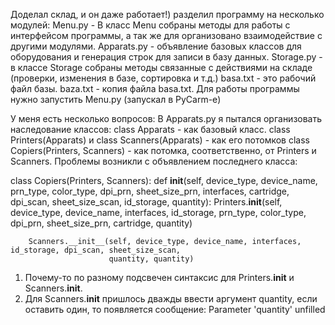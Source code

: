 Доделал склад, и он даже работает!)
разделил программу на несколько модулей:
Menu.py - В класс Menu собраны методы для работы с интерфейсом программы, а так же для организовано взаимодействие с другими модулями.
Apparats.py -  объявление базовых классов для оборудования и генерация строк для записи в базу данных.
Storage.py - в классе Storage собраны методы связанные с действиями на складе (проверки, изменения в базе, сортировка и т.д.)
basa.txt - это рабочий файл базы.
baza.txt - копия файла basa.txt.
Для работы программы нужно запустить Menu.py (запускал в PyCarm-е)

У меня есть несколько вопросов:
В Apparats.py я пытался организовать наследование классов:
class Apparats - как базовый класс.
class Printers(Apparats) и class Scanners(Apparats) - как его потомков
class Copiers(Printers, Scanners) - как потомка, соответственно, от Printers и Scanners.
Проблемы возникли с объявлением последнего класса:

class Copiers(Printers, Scanners):
    def __init__(self, device_type, device_name, prn_type, color_type, dpi_prn, sheet_size_prn, interfaces, cartridge,
                 dpi_scan, sheet_size_scan, id_storage, quantity):
        Printers.__init__(self, device_type, device_name, interfaces, id_storage, prn_type, color_type, dpi_prn,
                          sheet_size_prn, cartridge, quantity)

        Scanners.__init__(self, device_type, device_name, interfaces, id_storage, dpi_scan, sheet_size_scan,
                          quantity, quantity) 
                          
1. Почему-то по разному подсвечен синтаксис для Printers.__init__ и Scanners.__init__.
2. Для Scanners.__init__ пришлось дважды ввести аргумент quantity, если оставить один, то появляется сообщение: Parameter 'quantity' unfilled
